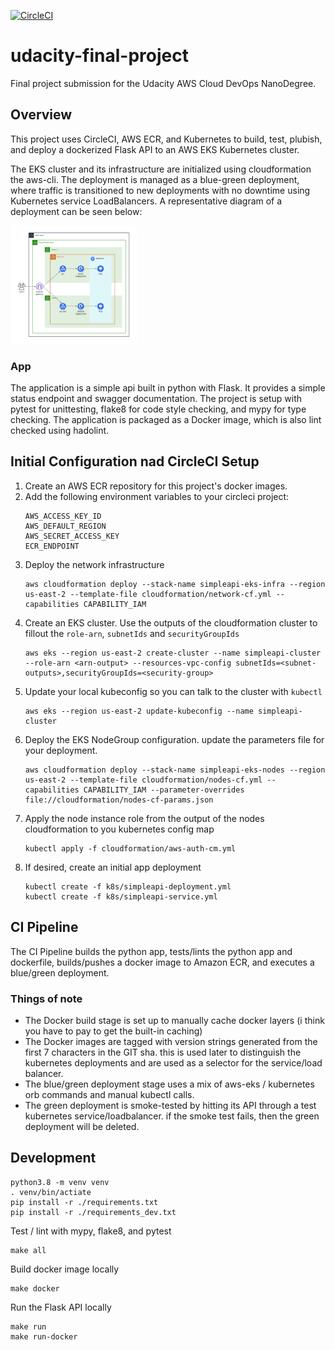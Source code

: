 [![CircleCI](https://circleci.com/gh/jskline/udacity-final-project/tree/main.svg?style=svg)](https://circleci.com/gh/jskline/udacity-final-project/tree/main)

# udacity-final-project
Final project submission for the Udacity AWS Cloud DevOps NanoDegree.

## Overview
This project uses CircleCI, AWS ECR, and Kubernetes to build, test, plubish, and deploy a dockerized Flask API to an AWS EKS Kubernetes cluster.

The EKS cluster and its infrastructure are initialized using cloudformation the aws-cli. The deployment is managed as a blue-green deployment, where traffic is transitioned to new deployments with no downtime using Kubernetes service LoadBalancers. A representative diagram of a deployment can be seen below:

<img src="images/blue-green-kube.png" alt="EKS Blue-Green example" width="40%"/>

### App
The application is a simple api built in python with Flask. It provides a simple status endpoint and swagger documentation. The project is setup with pytest for unittesting, flake8 for code style checking, and mypy for type checking. The application is packaged as a Docker image, which is also lint checked using hadolint.

## Initial Configuration nad CircleCI Setup
1. Create an AWS ECR repository for this project's docker images.
2. Add the following environment variables to your circleci project:
    ```
    AWS_ACCESS_KEY_ID
    AWS_DEFAULT_REGION
    AWS_SECRET_ACCESS_KEY
    ECR_ENDPOINT
    ```
3. Deploy the network infrastructure
    ```
    aws cloudformation deploy --stack-name simpleapi-eks-infra --region us-east-2 --template-file cloudformation/network-cf.yml --capabilities CAPABILITY_IAM
    ```
4. Create an EKS cluster. Use the outputs of the cloudformation cluster to fillout the `role-arn`, `subnetIds` and `securityGroupIds`
    ```
    aws eks --region us-east-2 create-cluster --name simpleapi-cluster --role-arn <arn-output> --resources-vpc-config subnetIds=<subnet-outputs>,securityGroupIds=<security-group>
    ```
5. Update your local kubeconfig so you can talk to the cluster with `kubectl`
    ```
    aws eks --region us-east-2 update-kubeconfig --name simpleapi-cluster
    ```
6. Deploy the EKS NodeGroup configuration. update the parameters file for your deployment.
    ```
    aws cloudformation deploy --stack-name simpleapi-eks-nodes --region us-east-2 --template-file cloudformation/nodes-cf.yml --capabilities CAPABILITY_IAM --parameter-overrides file://cloudformation/nodes-cf-params.json
    ```
7. Apply the node instance role from the output of the nodes cloudformation to  you kubernetes config map
    ```
    kubectl apply -f cloudformation/aws-auth-cm.yml
    ```
8. If desired, create an initial app deployment
    ```
    kubectl create -f k8s/simpleapi-deployment.yml
    kubectl create -f k8s/simpleapi-service.yml
    ```
## CI Pipeline
The CI Pipeline builds the python app, tests/lints the python app and dockerfile, builds/pushes a docker image to Amazon ECR, and executes a blue/green deployment.

### Things of note
* The Docker build stage is set up to manually cache docker layers (i think you have to pay to get the built-in caching)
* The Docker images are tagged with version strings generated from the first 7 characters in the GIT sha. this is used later to distinguish the kubernetes deployments and are used as a selector for the service/load balancer.
* The blue/green deployment stage uses a mix of aws-eks / kubernetes orb commands and manual kubectl calls.
* The green deployment is smoke-tested by hitting its API through a test kubernetes service/loadbalancer. if the smoke test fails, then the green deployment will be deleted.

## Development

    python3.8 -m venv venv
    . venv/bin/actiate
    pip install -r ./requirements.txt
    pip install -r ./requirements_dev.txt

Test / lint with  mypy, flake8, and pytest

    make all

Build docker image locally

    make docker

Run the Flask API locally

    make run
    make run-docker
